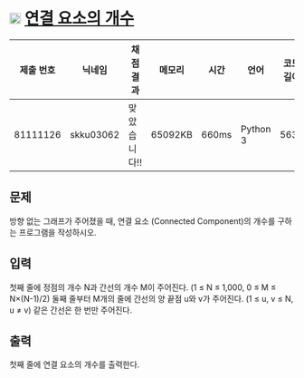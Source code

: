 # <img width="20px"  src="https://d2gd6pc034wcta.cloudfront.net/tier/9.svg" class="solvedac-tier"> [연결 요소의 개수](https://www.acmicpc.net/problem/11724) 

| 제출 번호 | 닉네임 | 채점 결과 | 메모리 | 시간 | 언어 | 코드 길이 |
|---|---|---|---|---|---|---|
|81111126|skku03062|맞았습니다!! |65092KB|660ms|Python 3|563B|

## 문제
<p>방향 없는 그래프가 주어졌을 때, 연결 요소 (Connected Component)의 개수를 구하는 프로그램을 작성하시오.</p>

## 입력
<p>첫째 줄에 정점의 개수 N과 간선의 개수 M이 주어진다. (1 ≤ N ≤ 1,000, 0 ≤ M ≤ N×(N-1)/2) 둘째 줄부터 M개의 줄에 간선의 양 끝점 u와 v가 주어진다. (1 ≤ u, v ≤ N, u ≠ v) 같은 간선은 한 번만 주어진다.</p>

## 출력
<p>첫째 줄에 연결 요소의 개수를 출력한다.</p>

